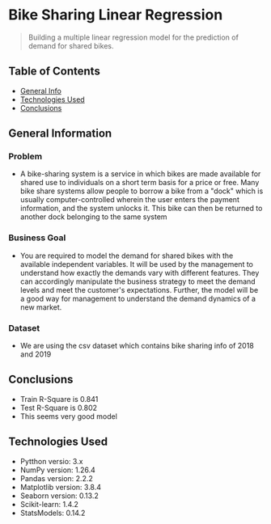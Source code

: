 # Bike Sharing Linear Regression
> Building a multiple linear regression model for the prediction of demand for shared bikes.


## Table of Contents
* [General Info](#general-information)
* [Technologies Used](#technologies-used)
* [Conclusions](#conclusions)


## General Information
### Problem
- A bike-sharing system is a service in which bikes are made available for shared use to individuals on a short term basis for a price or free. Many bike share systems allow people to borrow a bike from a "dock" which is usually computer-controlled wherein the user enters the payment information, and the system unlocks it. This bike can then be returned to another dock belonging to the same system
### Business Goal
- You are required to model the demand for shared bikes with the available independent variables. It will be used by the management to understand how exactly the demands vary with different features. They can accordingly manipulate the business strategy to meet the demand levels and meet the customer's expectations. Further, the model will be a good way for management to understand the demand dynamics of a new market.
### Dataset
- We are using the csv dataset which contains bike sharing info of 2018 and 2019


## Conclusions
- Train R-Square is 0.841
- Test R-Square is 0.802
- This seems very good model


## Technologies Used
- Pytthon versio: 3.x
- NumPy version: 1.26.4
- Pandas version: 2.2.2
- Matplotlib version: 3.8.4
- Seaborn version: 0.13.2
- Scikit-learn: 1.4.2
- StatsModels: 0.14.2

